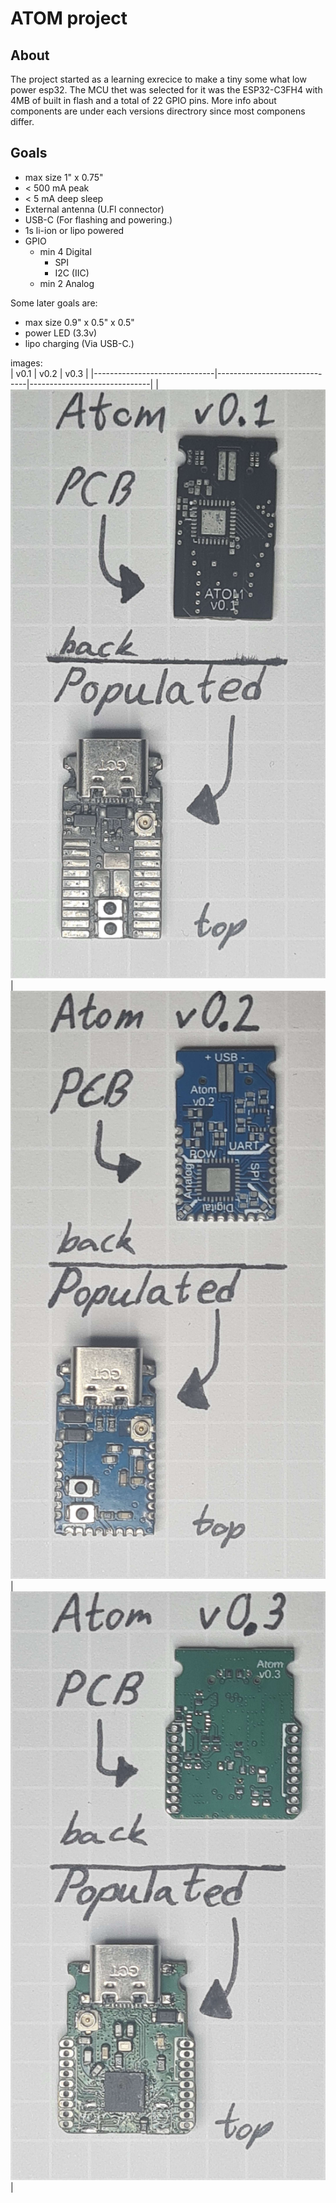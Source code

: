 # ATOM project
## About
The project started as a learning exrecice to make a tiny some what low power esp32.
The MCU thet was selected for it was the ESP32-C3FH4 with 4MB of built in flash and a total of 22 GPIO pins.
More info about components are under each versions directrory since most componens differ.
## Goals
- max size 1" x 0.75"
- < 500 mA peak
- < 5 mA deep sleep
- External antenna (U.Fl connector)
- USB-C (For flashing and powering.)
- 1s li-ion or lipo powered
- GPIO
  - min 4 Digital
    - SPI
    - I2C (IIC)
  - min 2 Analog

Some later goals are:
- max size 0.9" x 0.5" x 0.5"
- power LED (3.3v)
- lipo charging (Via USB-C.)

images: <br>
| v0.1                         | v0.2                         | v0.3                         |
|------------------------------|------------------------------|------------------------------|
| ![plot](./v0.1/atom_v01.jpg) | ![plot](./v0.2/atom_v02.jpg) | ![plot](./v0.3/atom_v03.jpg) |
<br>
